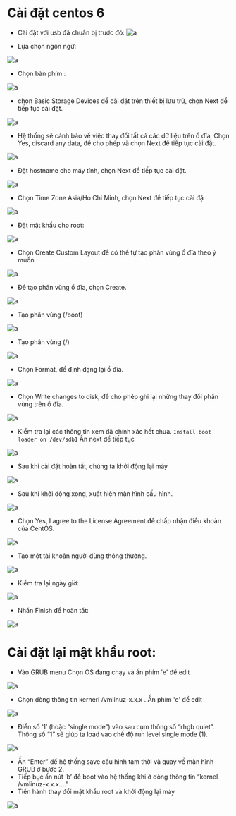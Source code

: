 # Cài đặt centos 6

- Cài đặt với usb đã chuẩn bị trước đó:
![a](https://f5-zpcloud.zdn.vn/1266169855836369434/d70057c355ad98f3c1bc.jpg)

- Lựa chọn ngôn ngữ:

![a](https://f5-zpcloud.zdn.vn/1217824359461179637/b93daff8ac9661c83887.jpg)

- Chọn bàn phím :

![a](https://f5-zpcloud.zdn.vn/2188891620790833657/c3fe0a410e2fc3719a3e.jpg)

- chọn Basic Storage Devices để cài đặt trên thiết bị lưu trữ, chọn Next để tiếp tục cài đặt.

![a](https://f5-zpcloud.zdn.vn/9027395070725744486/eb9586a182cf4f9116de.jpg)

- Hệ thống sẽ cánh báo về việc thay đổi tất cả các dữ liệu trên ổ đĩa, Chọn Yes, discard any data, để cho phép và chọn Next để tiếp tục cài đặt.

![a](https://f4-zpcloud.zdn.vn/8322051525170389698/f1ca60b265dca882f1cd.jpg)

- Đặt hostname cho máy tính, chọn Next để tiếp tục cài đặt.

![a](https://f5-zpcloud.zdn.vn/6484497418893408519/cc5e633a6554a80af145.jpg)

- Chọn Time Zone Asia/Ho Chi Minh, chọn Next để tiếp tục cài đặ

![a](https://f5-zpcloud.zdn.vn/1970803352780370066/cf4b9d219a4f57110e5e.jpg)

- Đặt mật khẩu cho root:

![a](https://f5-zpcloud.zdn.vn/7920156381755155484/b357a95a91345c6a0525.jpg)

- Chọn Create Custom Layout để có thể tự tạo phân vùng ổ đĩa theo ý muốn

![a](https://f4-zpcloud.zdn.vn/1158904725600208430/1ce8e54fdc21117f4830.jpg)

- Để tạo phân vùng ổ đĩa, chọn Create.

![a](https://f5-zpcloud.zdn.vn/6018321390402653646/3eefff33c55d0803514c.jpg)

- Tạo phân vùng (/boot)

![a](https://f5-zpcloud.zdn.vn/8731719046559775330/72e4efb441c08c9ed5d1.jpg)

- Tạo phân vùng (/)

![a](https://f5-zpcloud.zdn.vn/4238915020512083120/c3151c1ab16e7c30257f.jpg)

- Chọn Format, để định dạng lại ổ đĩa.

![a](https://f5-zpcloud.zdn.vn/1682258585908034656/d2ac0373341df943a00c.jpg)

- Chọn Write changes to disk, để cho phép ghi lại những thay đổi phân vùng trên ổ đĩa.

![a](https://f5-zpcloud.zdn.vn/4732743955014637886/de708994a1fa6ca435eb.jpg)

- Kiểm tra lại các thông tin xem đã chính xác hết chưa. `Install boot loader on /dev/sdb1` Ấn next để tiếp tục

![a](https://f4-zpcloud.zdn.vn/954951912999794135/b66aaca882c64f9816d7.jpg)

- Sau khi cài đặt hoàn tất, chúng ta khởi động lại máy

![a](https://f5-zpcloud.zdn.vn/4642946741892209353/b60865b8bdcc709229dd.jpg)

- Sau khi khởi động xong, xuất hiện màn hình cấu hình.

![a](https://f4-zpcloud.zdn.vn/3128405987085773271/9bbe641fe7762a287367.jpg)

- Chọn Yes, I agree to the License Agreement để chấp nhận điều khoản của CentOS.

![a](https://f5-zpcloud.zdn.vn/5836489688378613615/350056f7d29e1fc0468f.jpg)

- Tạo một tài khoản người dùng thông thường.

![a](https://f5-zpcloud.zdn.vn/6782667483135325105/c9164770c2190f475608.jpg)

- Kiểm tra lại ngày giờ: 

![a](https://f5-zpcloud.zdn.vn/2405152793466545214/1b7b7af6fd9f30c1698e.jpg)

- Nhấn Finish để hoàn tất:

![a](https://f5-zpcloud.zdn.vn/6372719387073865162/e160e2895ae097becef1.jpg)

# Cài đặt lại mật khẩu root:

- Vào GRUB menu
Chọn OS đang chạy và ấn phím 'e' để edit

![a](https://f5-zpcloud.zdn.vn/6079130779903662791/4008f3521b3bd6658f2a.jpg)

- Chọn dòng thông tin kernerl /vmlinuz-x.x.x . Ấn phím 'e' để edit

![a](https://f4-zpcloud.zdn.vn/974209781439309643/ece02638cc51010f5840.jpg)

- Điền số ‘1’ (hoặc “single mode”) vào sau cụm thông số “rhgb quiet”. Thông số “1” sẽ giúp ta load vào chế độ run level single mode (1).

![a](https://f5-zpcloud.zdn.vn/8187618644112018105/036ea47c4915844bdd04.jpg)

- Ấn “Enter” để hệ thống save cấu hình tạm thời và quay về màn hình GRUB ở bước 2.
- Tiếp bục ấn nút ‘b’ để boot vào hệ thống khi ở dòng thông tin “kernel /vmlinuz-x.x.x….”
- Tiến hành thay đổi mật khẩu root và khởi động lại máy

![a](https://f5-zpcloud.zdn.vn/1556819623585520905/8aa34273a01a6d44340b.jpg)


